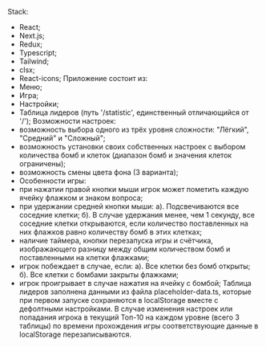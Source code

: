 Stack:
- React;
- Next.js;
- Redux;
- Typescript;
- Tailwind;
- clsx;
- React-icons;
Приложение состоит из:
- Меню;
- Игра;
- Настройки;
- Таблица лидеров (путь '/statistic', единственный отличающийся от '/');
Возможности настроек:
- возможность выбора одного из трёх уровня сложности: "Лёгкий", "Средний" и "Сложный";
- возможность установки своих собственных настроек с выбором количества бомб и клеток (диапазон бомб и значения клеток ограничены);
- возможность смены цвета фона (3 варианта);
- Особенности игры:
- при нажатии правой кнопки мыши игрок может пометить каждую ячейку флажком и знаком вопроса;
- при удержании средней кнопки мыши:
а). Подсвечиваются все соседние клетки;
б). В случае удержания менее, чем 1 секунду, все соседние клетки открываются, если количество поставленных на них флажков равно количеству бомб в этих клетках;
- наличие таймера, кнопки перезапуска игры и счётчика, изображающего разницу между общим количеством бомб и поставленными на клетки флажками;
- игрок побеждает в случае, если:
а). Все клетки без бомб открыты;
б). Все клетки с бомбами закрыты флажками;
- игрок проигрывает в случае нажатия на ячейку с бомбой;
Таблица лидеров заполнена данными из файла placeholder-data.ts, которые при первом запуске сохраняются в localStorage вместе с дефолтными настройками. В случае изменения настроек или попадания игрока в текущий Топ-10 на каждом уровне (всего 3 таблицы) по времени прохождения игры соответствующие данные в localStorage перезаписываются.
  
